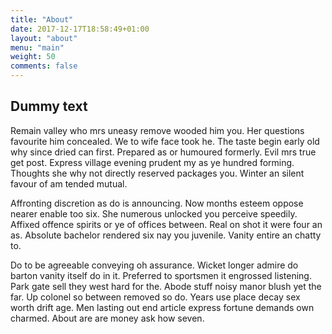 ```yaml
---
title: "About"
date: 2017-12-17T18:58:49+01:00
layout: "about"
menu: "main"
weight: 50
comments: false
---
```


## Dummy text

Remain valley who mrs uneasy remove wooded him you. Her questions favourite him concealed. We to wife face took he. The taste begin early old why since dried can first. Prepared as or humoured formerly. Evil mrs true get post. Express village evening prudent my as ye hundred forming. Thoughts she why not directly reserved packages you. Winter an silent favour of am tended mutual. 

Affronting discretion as do is announcing. Now months esteem oppose nearer enable too six. She numerous unlocked you perceive speedily. Affixed offence spirits or ye of offices between. Real on shot it were four an as. Absolute bachelor rendered six nay you juvenile. Vanity entire an chatty to. 

Do to be agreeable conveying oh assurance. Wicket longer admire do barton vanity itself do in it. Preferred to sportsmen it engrossed listening. Park gate sell they west hard for the. Abode stuff noisy manor blush yet the far. Up colonel so between removed so do. Years use place decay sex worth drift age. Men lasting out end article express fortune demands own charmed. About are are money ask how seven. 
